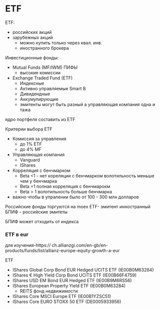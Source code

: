 # ETF

ETF:
- российских акций
- зарубежных акций
  - можно купить только через квал. инв.
  - иностранного брокера
  
Инвестиционные фонды:
- Mutual Funds (MF/IWM) ПИФЫ
  - высокие комиссии
- Exchange Traded Fund (ETF)  
  - Индексные
  - Активно управляемые Smart B
  - Дивидендные
  - Аккумулирующие
  - эмитенты могут быть разный а управляющая компания одна и тажа



ядро портфеля составить из ETF


Критерии выбора ETF
- Комиссия за управления
  - до 1% ETF
  - до 4% MF
- Управляющая компания
  - Vanguard
  - IShares
- Корреляция с бенчмарком
  - Beta <1 - нет кореляции с бенчмарком волотильность меньше чем у бенчмарка
  - Beta =1 полная корреляция с бенчмарокм
  - Beta > 1 волотильность больше бенчмарка
- важно чтобы в упралении было от 100 - 300 млн долларов


Российские фонды торгуются на moex
ETF- эмитент инностранный
БПИФ - российские эмитеты

БПИФ может отходить от индекса

### ETF в eur

для изучения-https:// ch.allianzgi.com/en-gb/en-products/funds/list/allianz-europe-equity-growth-a-eur

ETF
- IShares Global Corp Bond EUR Hedged UCITS
ETF (IE00B0M63284)
- IShares € High Yield Corp Bond UCITS ETF (IE00B66F4759)
- IShares USD EM Bond EUR Hedged ETF (IE00B9M6RS56)
- IShares European Property Yield ETF (IE00B0M63284)
  - REITS фонд недвижимости
- IShares Core MSCI Europe ETF (IE00B1YZSC51)
- IShares Core EURO STOXX 50 ETF (DE0005933956)
